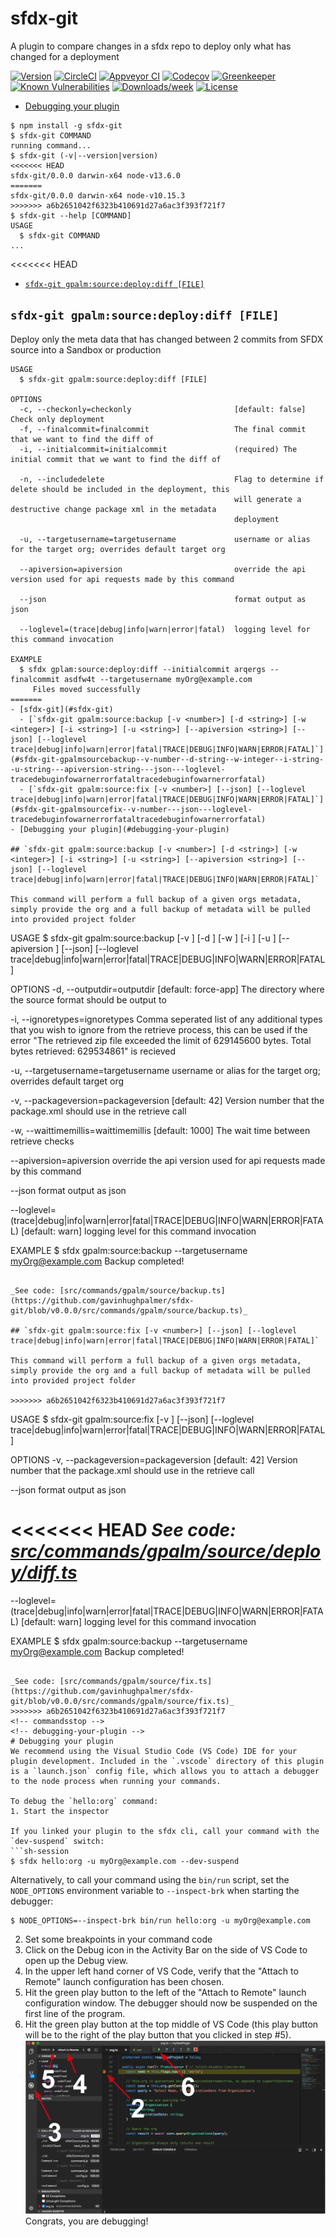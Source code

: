 sfdx-git
========

A plugin to compare changes in a sfdx repo to deploy only what has changed for a deployment

[![Version](https://img.shields.io/npm/v/sfdx-git.svg)](https://npmjs.org/package/sfdx-git)
[![CircleCI](https://circleci.com/gh/gavinhughpalmer/sfdx-git/tree/master.svg?style=shield)](https://circleci.com/gh/gavinhughpalmer/sfdx-git/tree/master)
[![Appveyor CI](https://ci.appveyor.com/api/projects/status/github/gavinhughpalmer/sfdx-git?branch=master&svg=true)](https://ci.appveyor.com/project/heroku/sfdx-git/branch/master)
[![Codecov](https://codecov.io/gh/gavinhughpalmer/sfdx-git/branch/master/graph/badge.svg)](https://codecov.io/gh/gavinhughpalmer/sfdx-git)
[![Greenkeeper](https://badges.greenkeeper.io/gavinhughpalmer/sfdx-git.svg)](https://greenkeeper.io/)
[![Known Vulnerabilities](https://snyk.io/test/github/gavinhughpalmer/sfdx-git/badge.svg)](https://snyk.io/test/github/gavinhughpalmer/sfdx-git)
[![Downloads/week](https://img.shields.io/npm/dw/sfdx-git.svg)](https://npmjs.org/package/sfdx-git)
[![License](https://img.shields.io/npm/l/sfdx-git.svg)](https://github.com/gavinhughpalmer/sfdx-git/blob/master/package.json)

<!-- toc -->
* [Debugging your plugin](#debugging-your-plugin)
<!-- tocstop -->
<!-- install -->
<!-- usage -->
```sh-session
$ npm install -g sfdx-git
$ sfdx-git COMMAND
running command...
$ sfdx-git (-v|--version|version)
<<<<<<< HEAD
sfdx-git/0.0.0 darwin-x64 node-v13.6.0
=======
sfdx-git/0.0.0 darwin-x64 node-v10.15.3
>>>>>>> a6b2651042f6323b410691d27a6ac3f393f721f7
$ sfdx-git --help [COMMAND]
USAGE
  $ sfdx-git COMMAND
...
```
<!-- usagestop -->
<!-- commands -->
<<<<<<< HEAD
* [`sfdx-git gpalm:source:deploy:diff [FILE]`](#sfdx-git-gpalmsourcedeploydiff-file)

## `sfdx-git gpalm:source:deploy:diff [FILE]`

Deploy only the meta data that has changed between 2 commits from SFDX source into a Sandbox or production

```
USAGE
  $ sfdx-git gpalm:source:deploy:diff [FILE]

OPTIONS
  -c, --checkonly=checkonly                       [default: false] Check only deployment
  -f, --finalcommit=finalcommit                   The final commit that we want to find the diff of
  -i, --initialcommit=initialcommit               (required) The initial commit that we want to find the diff of

  -n, --includedelete                             Flag to determine if delete should be included in the deployment, this
                                                  will generate a destructive change package xml in the metadata
                                                  deployment

  -u, --targetusername=targetusername             username or alias for the target org; overrides default target org

  --apiversion=apiversion                         override the api version used for api requests made by this command

  --json                                          format output as json

  --loglevel=(trace|debug|info|warn|error|fatal)  logging level for this command invocation

EXAMPLE
  $ sfdx gplam:source:deploy:diff --initialcommit arqergs --finalcommit asdfw4t --targetusername myOrg@example.com
     Files moved successfully
=======
- [sfdx-git](#sfdx-git)
  - [`sfdx-git gpalm:source:backup [-v <number>] [-d <string>] [-w <integer>] [-i <string>] [-u <string>] [--apiversion <string>] [--json] [--loglevel trace|debug|info|warn|error|fatal|TRACE|DEBUG|INFO|WARN|ERROR|FATAL]`](#sfdx-git-gpalmsourcebackup--v-number--d-string--w-integer--i-string--u-string---apiversion-string---json---loglevel-tracedebuginfowarnerrorfataltracedebuginfowarnerrorfatal)
  - [`sfdx-git gpalm:source:fix [-v <number>] [--json] [--loglevel trace|debug|info|warn|error|fatal|TRACE|DEBUG|INFO|WARN|ERROR|FATAL]`](#sfdx-git-gpalmsourcefix--v-number---json---loglevel-tracedebuginfowarnerrorfataltracedebuginfowarnerrorfatal)
- [Debugging your plugin](#debugging-your-plugin)

## `sfdx-git gpalm:source:backup [-v <number>] [-d <string>] [-w <integer>] [-i <string>] [-u <string>] [--apiversion <string>] [--json] [--loglevel trace|debug|info|warn|error|fatal|TRACE|DEBUG|INFO|WARN|ERROR|FATAL]`

This command will perform a full backup of a given orgs metadata, simply provide the org and a full backup of metadata will be pulled into provided project folder

```
USAGE
  $ sfdx-git gpalm:source:backup [-v <number>] [-d <string>] [-w <integer>] [-i <string>] [-u <string>] [--apiversion
  <string>] [--json] [--loglevel trace|debug|info|warn|error|fatal|TRACE|DEBUG|INFO|WARN|ERROR|FATAL]

OPTIONS
  -d, --outputdir=outputdir
      [default: force-app] The directory where the source format should be output to

  -i, --ignoretypes=ignoretypes
      Comma seperated list of any additional types that you wish to ignore from the retrieve process, this can be used if
      the error "The retrieved zip file exceeded the limit of 629145600 bytes. Total bytes retrieved: 629534861" is
      recieved

  -u, --targetusername=targetusername
      username or alias for the target org; overrides default target org

  -v, --packageversion=packageversion
      [default: 42] Version number that the package.xml should use in the retrieve call

  -w, --waittimemillis=waittimemillis
      [default: 1000] The wait time between retrieve checks

  --apiversion=apiversion
      override the api version used for api requests made by this command

  --json
      format output as json

  --loglevel=(trace|debug|info|warn|error|fatal|TRACE|DEBUG|INFO|WARN|ERROR|FATAL)
      [default: warn] logging level for this command invocation

EXAMPLE
  $ sfdx gpalm:source:backup --targetusername myOrg@example.com
     Backup completed!
```

_See code: [src/commands/gpalm/source/backup.ts](https://github.com/gavinhughpalmer/sfdx-git/blob/v0.0.0/src/commands/gpalm/source/backup.ts)_

## `sfdx-git gpalm:source:fix [-v <number>] [--json] [--loglevel trace|debug|info|warn|error|fatal|TRACE|DEBUG|INFO|WARN|ERROR|FATAL]`

This command will perform a full backup of a given orgs metadata, simply provide the org and a full backup of metadata will be pulled into provided project folder

>>>>>>> a6b2651042f6323b410691d27a6ac3f393f721f7
```
USAGE
  $ sfdx-git gpalm:source:fix [-v <number>] [--json] [--loglevel
  trace|debug|info|warn|error|fatal|TRACE|DEBUG|INFO|WARN|ERROR|FATAL]

OPTIONS
  -v, --packageversion=packageversion                                               [default: 42] Version number that
                                                                                    the package.xml should use in the
                                                                                    retrieve call

  --json                                                                            format output as json

<<<<<<< HEAD
_See code: [src/commands/gpalm/source/deploy/diff.ts](https://github.com/gavinhughpalmer/sfdx-git/blob/v0.0.0/src/commands/gpalm/source/deploy/diff.ts)_
=======
  --loglevel=(trace|debug|info|warn|error|fatal|TRACE|DEBUG|INFO|WARN|ERROR|FATAL)  [default: warn] logging level for
                                                                                    this command invocation

EXAMPLE
  $ sfdx gpalm:source:backup --targetusername myOrg@example.com
     Backup completed!
```

_See code: [src/commands/gpalm/source/fix.ts](https://github.com/gavinhughpalmer/sfdx-git/blob/v0.0.0/src/commands/gpalm/source/fix.ts)_
>>>>>>> a6b2651042f6323b410691d27a6ac3f393f721f7
<!-- commandsstop -->
<!-- debugging-your-plugin -->
# Debugging your plugin
We recommend using the Visual Studio Code (VS Code) IDE for your plugin development. Included in the `.vscode` directory of this plugin is a `launch.json` config file, which allows you to attach a debugger to the node process when running your commands.

To debug the `hello:org` command:
1. Start the inspector

If you linked your plugin to the sfdx cli, call your command with the `dev-suspend` switch:
```sh-session
$ sfdx hello:org -u myOrg@example.com --dev-suspend
```

Alternatively, to call your command using the `bin/run` script, set the `NODE_OPTIONS` environment variable to `--inspect-brk` when starting the debugger:
```sh-session
$ NODE_OPTIONS=--inspect-brk bin/run hello:org -u myOrg@example.com
```

2. Set some breakpoints in your command code
3. Click on the Debug icon in the Activity Bar on the side of VS Code to open up the Debug view.
4. In the upper left hand corner of VS Code, verify that the "Attach to Remote" launch configuration has been chosen.
5. Hit the green play button to the left of the "Attach to Remote" launch configuration window. The debugger should now be suspended on the first line of the program.
6. Hit the green play button at the top middle of VS Code (this play button will be to the right of the play button that you clicked in step #5).
<br><img src=".images/vscodeScreenshot.png" width="480" height="278"><br>
Congrats, you are debugging!

